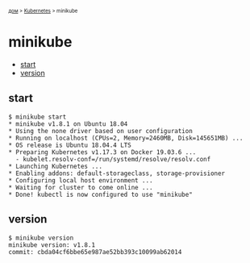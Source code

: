 <sub><sup><a href="index.html">дом</a> > <a href="kubernetes.html">Kubernetes</a> > minikube</sup></sub>

# minikube

- [start](#start)
- [version](#version)

## start

```shell
$ minikube start
* minikube v1.8.1 on Ubuntu 18.04
* Using the none driver based on user configuration
* Running on localhost (CPUs=2, Memory=2460MB, Disk=145651MB) ...
* OS release is Ubuntu 18.04.4 LTS
* Preparing Kubernetes v1.17.3 on Docker 19.03.6 ...
  - kubelet.resolv-conf=/run/systemd/resolve/resolv.conf
* Launching Kubernetes ... 
* Enabling addons: default-storageclass, storage-provisioner
* Configuring local host environment ...
* Waiting for cluster to come online ...
* Done! kubectl is now configured to use "minikube"
```

## version

```shell
$ minikube version
minikube version: v1.8.1
commit: cbda04cf6bbe65e987ae52bb393c10099ab62014
```